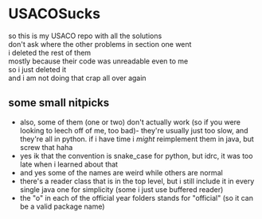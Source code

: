 # USACOSucks

so this is my USACO repo with all the solutions  
don't ask where the other problems in section one went  
i deleted the rest of them  
mostly because their code was unreadable even to me  
so i just deleted it  
and i am not doing that crap all over again  

## some small nitpicks

* also, some of them (one or two) don't actually work (so if you were looking to leech off of me, too bad)- they're usually just too slow, and they're all in python. if i have time i *might* reimplement them in java, but screw that haha
* yes ik that the convention is snake_case for python, but idrc, it was too late when i learned about that  
* and yes some of the names are weird while others are normal
* there's a reader class that is in the top level, but i still include it in every single java one for simplicity (some i just use buffered reader)
* the "o" in each of the official year folders stands for "official" (so it can be a valid package name)
